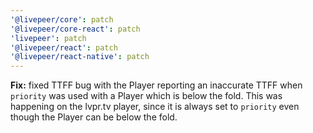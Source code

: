 ```yaml
---
'@livepeer/core': patch
'@livepeer/core-react': patch
'livepeer': patch
'@livepeer/react': patch
'@livepeer/react-native': patch
---
```


**Fix:** fixed TTFF bug with the Player reporting an inaccurate TTFF when `priority` was used with a Player which is below the fold. This was happening on the lvpr.tv player, since it is always set to `priority` even though the Player can be below the fold.
